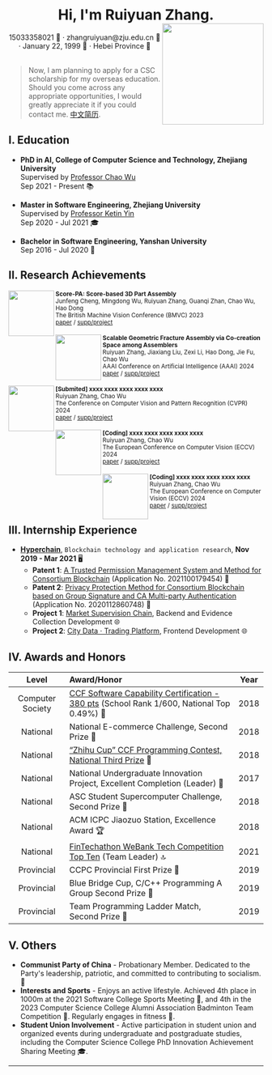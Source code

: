 <html>
<div align=center>
     <h1>Hi, I'm Ruiyuan Zhang. <img src="assets/zjz_1.jpg" align=right width="200px"/></h1>
     <div>
         <span>
             15033358021 📱
         </span>
         ·
         <span>
             zhangruiyuan@zju.edu.cn 📧
         </span>
         ·
         <span>
             January 22, 1999 🎂
         </span>
         ·
         <span>
             Hebei Province 📍
         </span>
     </div>
 </div>
</html>
<br>

> Now, I am planning to apply for a CSC scholarship for my overseas education. Should you come across any appropriate opportunities, I would greatly appreciate it if you could contact me. [中文简历](README_zh.md).


## I. Education 

- **PhD in AI, College of Computer Science and Technology, Zhejiang University**  
  Supervised by [Professor Chao Wu](https://wuchaozju.github.io/)  
  Sep 2021 - Present 📚

- **Master in Software Engineering, Zhejiang University**  
  Supervised by [Professor Ketin Yin](https://person.zju.edu.cn/ykt)  
  Sep 2020 - Jul 2021 🎓

- **Bachelor in Software Engineering, Yanshan University**  
  Sep 2016 - Jul 2020 📘


## II. Research Achievements 
<div>
     <div>
          <img src="https://github.com/Ruiyuan-Zhang/Ruiyuan-Zhang/assets/71813586/4b71b676-45fd-4371-bfdc-ae892260efbe" align="left" height="90px" />
          <div>
               <sup><strong>Score-PA: Score-based 3D Part Assembly</strong></sup><br>
               <sup>Junfeng Cheng, Mingdong Wu, Ruiyuan Zhang, Guanqi Zhan, Chao Wu, Hao Dong</sup><br>
               <sup>The British Machine Vision Conference (BMVC) 2023</sup><br>
               <sup><a href="https://arxiv.org/abs/2309.04220">paper</a> / <a href="https://github.com/j-f-cheng/score-pa_score-based-3d-part-assembly">supp/project</a></sup>
          </div>
     </div>
     <br>
     <div>
          <img src="https://github.com/Ruiyuan-Zhang/Ruiyuan-Zhang/assets/71813586/b1b85281-8ed8-4b19-bbdb-e5f6dad186ee" align="left" height="90px" />
          <div>
               <sup><strong>Scalable Geometric Fracture Assembly via Co-creation Space among Assemblers</strong></sup><br>
               <sup>Ruiyuan Zhang, Jiaxiang Liu, Zexi Li, Hao Dong, Jie Fu, Chao Wu</sup><br>
               <sup>AAAI Conference on Artificial Intelligence (AAAI) 2024</sup><br>
               <sup><a href="https://arxiv.org/abs/2312.12340">paper</a> / <a href="https://github.com/Ruiyuan-Zhang/CCS">supp/project</a></sup>
          </div>
     </div>
     <br>
     <div>
          <img src="https://github.com/Ruiyuan-Zhang/Ruiyuan-Zhang/assets/71813586/843a5b1e-7c4c-48af-961a-e86336ceab03" align="left" height="90px" />
          <div>
               <sup><strong>[Submited] xxxx xxxx xxxx xxxx xxxx</strong></sup><br>
               <sup>Ruiyuan Zhang, Chao Wu</sup><br>
               <sup>The Conference on Computer Vision and Pattern Recognition (CVPR) 2024</sup><br>
               <sup><a href="#">paper</a> / <a href="#">supp/project</a></sup>
          </div>
     </div>
     <br>
     <div>
          <img src="https://github.com/Ruiyuan-Zhang/Ruiyuan-Zhang/assets/71813586/843a5b1e-7c4c-48af-961a-e86336ceab03" align="left" height="90px" />
          <div>
               <sup><strong>[Coding] xxxx xxxx xxxx xxxx xxxx</strong></sup><br>
               <sup>Ruiyuan Zhang, Chao Wu</sup><br>
               <sup>The European Conference on Computer Vision (ECCV) 2024</sup><br>
               <sup><a href="#">paper</a> / <a href="#">supp/project</a></sup>
          </div>
     </div>
     <br>
     <div>
          <img src="https://github.com/Ruiyuan-Zhang/Ruiyuan-Zhang/assets/71813586/843a5b1e-7c4c-48af-961a-e86336ceab03" align="left" height="90px" />
          <div>
               <sup><strong>[Coding] xxxx xxxx xxxx xxxx xxxx</strong></sup><br>
               <sup>Ruiyuan Zhang, Chao Wu</sup><br>
               <sup>The European Conference on Computer Vision (ECCV) 2024</sup><br>
               <sup><a href="#">paper</a> / <a href="#">supp/project</a></sup>
          </div>
     </div>
</div>


## III. Internship Experience 

- **[Hyperchain](https://www.hyperchain.cn/about/company)**, `Blockchain technology and application research`,  **Nov 2019 - Mar 2021** 🖥
   - **Patent 1**: [A Trusted Permission Management System and Method for Consortium Blockchain](https://www.patent9.com/patent/202110017945.4.html) (Application No. 2021100179454) 📜
   - **Patent 2**: [Privacy Protection Method for Consortium Blockchain based on Group Signature and CA Multi-party Authentication](https://www.izhuanli.com/patentservice/CN202011286074.8.html) (Application No. 2020112860748) 📜
   - **Project 1**: [Market Supervision Chain](https://www.wetrustchain.com/), Backend and Evidence Collection Development 🌐
   - **Project 2**: [City Data · Trading Platform](https://mp.weixin.qq.com/s/Q_NAalSFYQX5B2HQZRcoVw), Frontend Development 🌐
     
## IV. Awards and Honors 

| Level | Award/Honor | Year |
| :-: | :- | :-: |
| Computer Society | [CCF Software Capability Certification - 380 pts](https://blog.csdn.net/qq_36160277/article/details/82751577) (School Rank 1/600, National Top 0.49%) 🏅 | 2018 |
| National | National E-commerce Challenge, Second Prize 🥈 | 2018 |
| National | [“Zhihu Cup” CCF Programming Contest, National Third Prize](https://www.sohu.com/a/272943716_661672) 🥉 | 2018 |
| National | National Undergraduate Innovation Project, Excellent Completion (Leader) 👏 | 2017 |
| National | ASC Student Supercomputer Challenge, Second Prize 🥈 | 2018 |
| National | ACM ICPC Jiaozuo Station, Excellence Award 🏆 | 2018 |
| National | [FinTechathon WeBank Tech Competition Top Ten](https://github.com/Ruiyuan-Zhang/baize) (Team Leader) 🔝 | 2021 |
| Provincial | CCPC Provincial First Prize 🥇 | 2019 |
| Provincial | Blue Bridge Cup, C/C++ Programming A Group Second Prize 🥈 | 2019 |
| Provincial | Team Programming Ladder Match, Second Prize 🥈 | 2019 |



## V. Others

- **Communist Party of China** - Probationary Member. Dedicated to the Party's leadership, patriotic, and committed to contributing to socialism. 🌟
- **Interests and Sports** - Enjoys an active lifestyle. Achieved 4th place in 1000m at the 2021 Software College Sports Meeting 🏃, and 4th in the 2023 Computer Science College Alumni Association Badminton Team Competition 🏸. Regularly engages in fitness 💪.
- **Student Union Involvement** - Active participation in student union and organized events during undergraduate and postgraduate studies, including the Computer Science College PhD Innovation Achievement Sharing Meeting 🎓.

---
